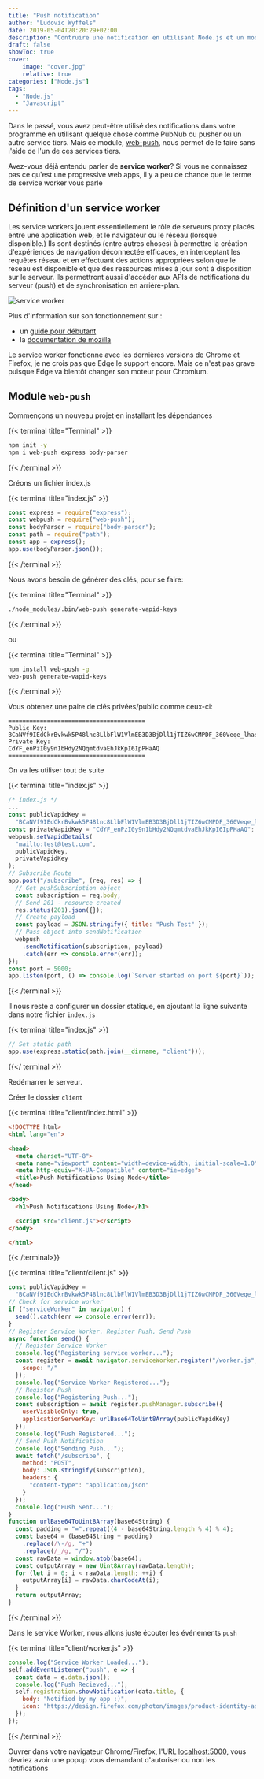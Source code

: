```yaml
---
title: "Push notification"
author: "Ludovic Wyffels"
date: 2019-05-04T20:20:29+02:00
description: "Contruire une notification en utilisant Node.js et un module appelé web push."
draft: false
showToc: true
cover:
    image: "cover.jpg"
    relative: true
categories: ["Node.js"]
tags:
  - "Node.js"
  - "Javascript"
---
```


Dans le passé, vous avez peut-être utilisé des notifications dans votre programme en utilisant quelque chose comme PubNub ou pusher ou un autre service tiers.
Mais ce module, [web-push](https://github.com/web-push-libs/web-push), nous permet de le faire sans l'aide de l'un de ces services tiers.

Avez-vous déjà entendu parler de **service worker**? Si vous ne connaissez pas ce qu'est une progressive web apps, il y a peu de chance que le terme de service worker vous parle

## Définition d'un service worker

Les service workers jouent essentiellement le rôle de serveurs proxy placés entre une application web, et le navigateur ou le réseau (lorsque disponible.) Ils sont destinés (entre autres choses) à permettre la création d'expériences de navigation déconnectée efficaces, en interceptant les requêtes réseau et en effectuant des actions appropriées selon que le réseau est disponible et que des ressources mises à jour sont à disposition sur le serveur. Ils permettront aussi d'accéder aux APIs de notifications du serveur (push) et de synchronisation en arrière-plan.

![service worker](./images/service-worker.png)

Plus d'information sur son fonctionnement sur :
- un [guide pour débutant](https://medium.com/samsung-internet-dev/a-beginners-guide-to-service-workers-f76abf1960f6)
- la [documentation de mozilla](https://developer.mozilla.org/en-US/docs/Web/API/Service_Worker_API)

Le service worker fonctionne avec les dernières versions de Chrome et Firefox, je ne crois pas que Edge le support encore. Mais ce n'est pas grave puisque Edge va bientôt changer son moteur pour Chromium.

## Module `web-push`

Commençons un nouveau projet en installant les dépendances

{{< terminal title="Terminal" >}}
```bash
npm init -y
npm i web-push express body-parser
```
{{< /terminal >}}

Créons un fichier index.js

{{< terminal title="index.js" >}}
```js
const express = require("express");
const webpush = require("web-push");
const bodyParser = require("body-parser");
const path = require("path");
const app = express();
app.use(bodyParser.json());
```
{{< /terminal >}}

Nous avons besoin de générer des clés, pour se faire:

{{< terminal title="Terminal" >}}
```sh
./node_modules/.bin/web-push generate-vapid-keys
```
{{< /terminal >}}

ou 

{{< terminal title="Terminal" >}}
```sh
npm install web-push -g
web-push generate-vapid-keys
```
{{< /terminal >}}

Vous obtenez une paire de clés privées/public comme ceux-ci:

```
=======================================
Public Key:
BCaNVf9IEdCkrBvkwk5P48lnc8LlbFlW1VlmEB3D3BjDll1jTIZ6wCMPDF_360Veqe_lhasd7PmhBUKrSGsEOpQ
Private Key:
CdYF_enPzI0y9n1bHdy2NQqmtdvaEhJkKpI6IpPHaAQ
=======================================
```

On va les utiliser tout de suite

{{< terminal title="index.js" >}}
```js 
/* index.js */
...
const publicVapidKey =
  "BCaNVf9IEdCkrBvkwk5P48lnc8LlbFlW1VlmEB3D3BjDll1jTIZ6wCMPDF_360Veqe_lhasd7PmhBUKrSGsEOpQ";
const privateVapidKey = "CdYF_enPzI0y9n1bHdy2NQqmtdvaEhJkKpI6IpPHaAQ";
webpush.setVapidDetails(
  "mailto:test@test.com",
  publicVapidKey,
  privateVapidKey
);
// Subscribe Route
app.post("/subscribe", (req, res) => {
  // Get pushSubscription object
  const subscription = req.body;
  // Send 201 - resource created
  res.status(201).json({});
  // Create payload
  const payload = JSON.stringify({ title: "Push Test" });
  // Pass object into sendNotification
  webpush
    .sendNotification(subscription, payload)
    .catch(err => console.error(err));
});
const port = 5000;
app.listen(port, () => console.log(`Server started on port ${port}`));
```
{{< /terminal >}}

Il nous reste a configurer un dossier statique, en ajoutant la ligne suivante dans notre fichier `index.js`

{{< terminal title="index.js" >}}
```js
// Set static path
app.use(express.static(path.join(__dirname, "client")));
```
{{</ terminal >}}

Redémarrer le serveur.

Créer le dossier `client`

{{< terminal title="client/index.html" >}}
```html
<!DOCTYPE html>
<html lang="en">

<head>
  <meta charset="UTF-8">
  <meta name="viewport" content="width=device-width, initial-scale=1.0">
  <meta http-equiv="X-UA-Compatible" content="ie=edge">
  <title>Push Notifications Using Node</title>
</head>

<body>
  <h1>Push Notifications Using Node</h1>

  <script src="client.js"></script>
</body>

</html>
```
{{< /terminal>}}

{{< terminal title="client/client.js" >}}
```js
const publicVapidKey =
  "BCaNVf9IEdCkrBvkwk5P48lnc8LlbFlW1VlmEB3D3BjDll1jTIZ6wCMPDF_360Veqe_lhasd7PmhBUKrSGsEOpQ";
// Check for service worker
if ("serviceWorker" in navigator) {
  send().catch(err => console.error(err));
}
// Register Service Worker, Register Push, Send Push
async function send() {
  // Register Service Worker
  console.log("Registering service worker...");
  const register = await navigator.serviceWorker.register("/worker.js", {
    scope: "/"
  });
  console.log("Service Worker Registered...");
  // Register Push
  console.log("Registering Push...");
  const subscription = await register.pushManager.subscribe({
    userVisibleOnly: true,
    applicationServerKey: urlBase64ToUint8Array(publicVapidKey)
  });
  console.log("Push Registered...");
  // Send Push Notification
  console.log("Sending Push...");
  await fetch("/subscribe", {
    method: "POST",
    body: JSON.stringify(subscription),
    headers: {
      "content-type": "application/json"
    }
  });
  console.log("Push Sent...");
}
function urlBase64ToUint8Array(base64String) {
  const padding = "=".repeat((4 - base64String.length % 4) % 4);
  const base64 = (base64String + padding)
    .replace(/\-/g, "+")
    .replace(/_/g, "/");
  const rawData = window.atob(base64);
  const outputArray = new Uint8Array(rawData.length);
  for (let i = 0; i < rawData.length; ++i) {
    outputArray[i] = rawData.charCodeAt(i);
  }
  return outputArray;
}
```
{{< /terminal >}}

Dans le service Worker, nous allons juste écouter les événements `push`

{{< terminal title="client/worker.js" >}}
```js
console.log("Service Worker Loaded...");
self.addEventListener("push", e => {
  const data = e.data.json();
  console.log("Push Recieved...");
  self.registration.showNotification(data.title, {
    body: "Notified by my app :)",
    icon: "https://design.firefox.com/photon/images/product-identity-assets/firefox.png"
  });
});
```
{{< /terminal >}}

Ouvrer dans votre navigateur Chrome/Firefox, l'URL [localhost:5000](http://localhost:5000), vous devriez avoir une popup vous demandant d'autoriser ou non les notifications
